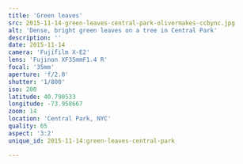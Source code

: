 ```yaml
---
title: 'Green leaves'
src: 2015-11-14-green-leaves-central-park-olivermakes-ccbync.jpg
alt: 'Dense, bright green leaves on a tree in Central Park'
description: ''
date: 2015-11-14
camera: 'Fujifilm X-E2'
lens: 'Fujinon XF35mmF1.4 R'
focal: '35mm'
aperture: 'f/2.0'
shutter: '1/800'
iso: 200
latitude: 40.790533
longitude: -73.958667
zoom: 14
location: 'Central Park, NYC'
quality: 65
aspect: '3:2'
unique_id: 2015-11-14:green-leaves-central-park

---
```

